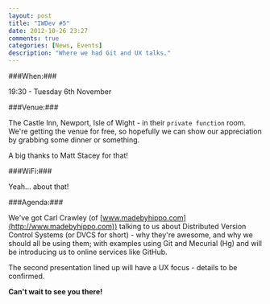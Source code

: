 ```yaml
---
layout: post
title: "IWDev #5"
date: 2012-10-26 23:27
comments: true
categories: [News, Events]
description: "Where we had Git and UX talks."
---
```


###When:###

19:30 - Tuesday 6th November

###Venue:###

The Castle Inn, Newport, Isle of Wight - in their `private function` room. We're getting the venue for free, so hopefully we can show our appreciation by grabbing some dinner or something. 

A big thanks to Matt Stacey for that!

###WiFi:###

Yeah... about that!

###Agenda:###

We've got Carl Crawley (of [www.madebyhippo.com](http://www.madebyhippo.com)) talking to us about Distributed Version Control Systems (or DVCS for short) - why they're awesome, and why we should all be using them; with examples using Git and Mecurial (Hg) and will be introducing us to online services like GitHub.

The second presentation lined up will have a UX focus - details to be confirmed.

**Can't wait to see you there!**